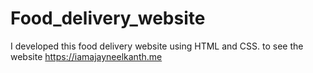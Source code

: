 # Food_delivery_website
I developed this food delivery website using  HTML and CSS. to see the website https://iamajayneelkanth.me
